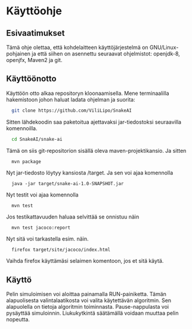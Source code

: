 # Käyttöohje

## Esivaatimukset
  Tämä ohje olettaa, että kohdelaitteen käyttöjärjestelmä on GNU/Linux-pohjainen
  ja että siihen on asennettu seuraavat ohjelmistot: openjdk-8, openjfx, Maven2
  ja git.
## Käyttöönotto
Käyttöön otto alkaa repositoryn kloonaamisella. Mene terminaalilla hakemistoon
johon haluat ladata ohjelman ja suorita:
```bash
  git clone https://github.com/ViliLipo/SnakeAI
```
Sitten lähdekoodin saa paketoitua ajettavaksi jar-tiedostoksi seuraavilla
komennoilla.
```bash
  cd SnakeAI/snake-ai
```
Tämä on siis git-repositorion sisällä oleva maven-projektikansio. Ja sitten
```bash
  mvn package
```
Nyt jar-tiedosto löytyy kansiosta /target. Ja sen voi ajaa komennolla
```
  java -jar target/snake-ai-1.0-SNAPSHOT.jar
```
Nyt testit voi ajaa komennolla
```
  mvn test
```
Jos testikattavuuden haluaa selvittää se onnistuu näin
```
  mvn test jacoco:report
```
Nyt sitä voi tarkastella esim. näin.

```
  firefox target/site/jacoco/index.html
```
Vaihda firefox käyttämäsi selaimen komentoon, jos et sitä käytä.

## Käyttö
Pelin simuloimisen voi aloittaa painamalla RUN-painiketta.
Tämän alapuolisesta valintalaatikosta voi valita käytettävän algoritmin.
Sen alapuolella on tietoja algoritmin toiminnasta.
Pause-nappulasta voi pysäyttää simuloinnin.
Liukukytkintä säätämällä voidaan muuttaa pelin nopeutta.
